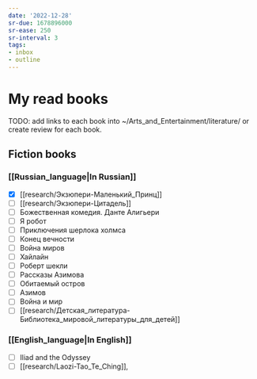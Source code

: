 ```yaml
---
date: '2022-12-28'
sr-due: 1678896000
sr-ease: 250
sr-interval: 3
tags:
- inbox
- outline
---
```


# My read books

TODO: add links to each book into ~/Arts_and_Entertainment/literature/ or create
review for each book.

## Fiction books

### [[Russian_language|In Russian]]

- [x] [[research/Экзюпери-Маленький_Принц]]
- [ ] [[research/Экзюпери-Цитадель]]
- [ ] Божественная комедия. Данте Алигьери
- [ ] Я робот
- [ ] Приключения шерлока холмса
- [ ] Конец вечности
- [ ] Война миров
- [ ] Хайлайн
- [ ] Роберт шекли
- [ ] Рассказы Азимова
- [ ] Обитаемый остров
- [ ] Азимов
- [ ] Война и мир
- [ ] [[research/Детская_литература-Библиотека_мировой_литературы_для_детей]]

### [[English_language|In English]]

- [ ] Iliad and the Odyssey
- [ ] [[research/Laozi-Tao_Te_Ching]],
